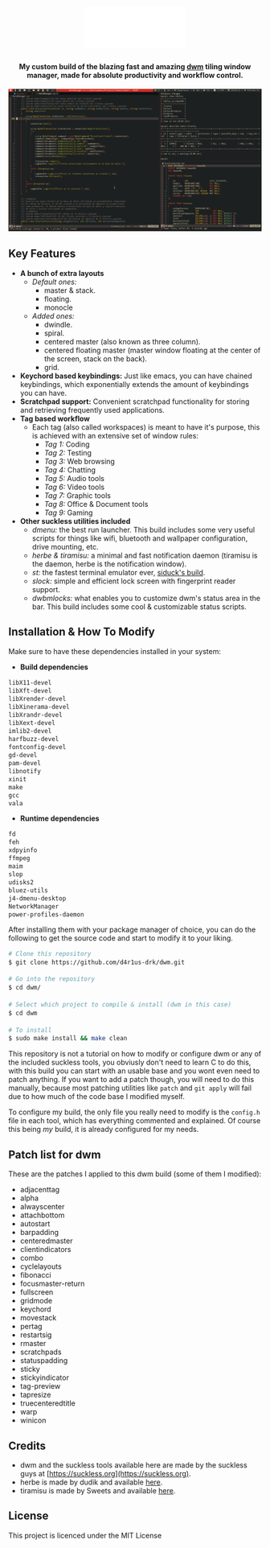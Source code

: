 <h1 align="center">
  <img src="dwm.png" alt="dwm" width="200">
</h1>

<h4 align="center">My custom build of the blazing fast and amazing <a href="https://dwm.suckles.org" target="_blank">dwm</a> tiling window manager, made for absolute productivity and workflow control.</h4>

![screenshot](./screenshot.png)

## Key Features

* **A bunch of extra layouts**
    - *Default ones:*
        - master & stack.
        - floating.
        - monocle
    - *Added ones:*
        - dwindle.
        - spiral.
        - centered master (also known as three column).
        - centered floating master (master window floating at the center of the screen, stack on the back).
        - grid.
* **Keychord based keybindings:** Just like emacs, you can have chained keybindings, which exponentially extends the amount of keybindings you can have.
* **Scratchpad support:** Convenient scratchpad functionality for storing and retrieving frequently used applications.
* **Tag based workflow**
    - Each tag (also called workspaces) is meant to have it's purpose, this is achieved with an extensive set of window rules:
        - *Tag 1:* Coding
        - *Tag 2:* Testing
        - *Tag 3:* Web browsing
        - *Tag 4:* Chatting
        - *Tag 5:* Audio tools
        - *Tag 6:* Video tools
        - *Tag 7:* Graphic tools
        - *Tag 8:* Office & Document tools
        - *Tag 9:* Gaming
* **Other suckless utilities included**
    - *dmenu:* the best run launcher. This build includes some very useful scripts for things like wifi, bluetooth and wallpaper configuration, drive mounting, etc.
    - *herbe & tiramisu:* a minimal and fast notification daemon (tiramisu is the daemon, herbe is the notification window).
    - *st:* the fastest terminal emulator ever, [siduck's build](https://github.com/siduck/st).
    - *slock:* simple and efficient lock screen with fingerprint reader support.
    - *dwbmlocks:* what enables you to customize dwm's status area in the bar. This build includes some cool & customizable status scripts.

## Installation & How To Modify

Make sure to have these dependencies installed in your system:

* **Build dependencies**

```
libX11-devel
libXft-devel
libXrender-devel
libXinerama-devel
libXrandr-devel
libXext-devel
imlib2-devel
harfbuzz-devel
fontconfig-devel
gd-devel
pam-devel
libnotify
xinit
make
gcc
vala
```

* **Runtime dependencies**

```
fd
feh
xdpyinfo
ffmpeg
maim
slop
udisks2
bluez-utils
j4-dmenu-desktop
NetworkManager
power-profiles-daemon
```

After installing them with your package manager of choice, you can do the following to get the source code and start to modify it to your liking.

```bash
# Clone this repository
$ git clone https://github.com/d4r1us-drk/dwm.git

# Go into the repository
$ cd dwm/

# Select which project to compile & install (dwm in this case)
$ cd dwm

# To install
$ sudo make install && make clean
```

This repository is not a tutorial on how to modify or configure dwm or any of the included suckless tools, you obviusly don't need to learn C to do this, with this build you can start with an usable base and you wont even need to patch anything. If you want to add a patch though, you will need to do this manually, because most patching utilities like `patch` and `git apply` will fail due to how much of the code base I modified myself.

To configure my build, the only file you really need to modify is the `config.h` file in each tool, which has everything commented and explained. Of course this being *my* build, it is already configured for my needs.

## Patch list for dwm

These are the patches I applied to this dwm build (some of them I modified):

- adjacenttag
- alpha
- alwayscenter
- attachbottom
- autostart
- barpadding
- centeredmaster
- clientindicators
- combo
- cyclelayouts
- fibonacci
- focusmaster-return
- fullscreen
- gridmode
- keychord
- movestack
- pertag
- restartsig
- rmaster
- scratchpads
- statuspadding
- sticky
- stickyindicator
- tag-preview
- tapresize
- truecenteredtitle
- warp
- winicon

## Credits

- dwm and the suckless tools available here are made by the suckless guys at [https://suckless.org](https://suckless.org).
- herbe is made by dudik and available [here](https://github.com/dudik/herbe).
- tiramisu is made by Sweets and available [here](https://github.com/Sweets/tiramisu).

## License

This project is licenced under the MIT License

